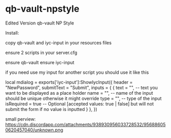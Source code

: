 # qb-vault-npstyle
Edited Version qb-vault NP Style


Install:

copy qb-vault and iyc-input in your resources files

ensure 2 scripts in your server.cfg

ensure qb-vault
ensure iyc-input

if you need use my input for another script you should use it like this

local mdialog = exports['iyc-input']:ShowIycInput({
        header = "NewPassword",
        submitText = "Submit",
        inputs = {
            {
                text = "", -- text you want to be displayed as a place holder
                name = "", -- name of the input should be unique otherwise it might override
                type = "", -- type of the input
                isRequired = true -- Optional [accepted values: true | false] but will not submit the form if no value is inputted
            }
        },
    })

small perview:
https://cdn.discordapp.com/attachments/938930956033728532/956886050620457040/unknown.png
